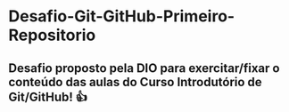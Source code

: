 # Desafio-Git-GitHub-Primeiro-Repositorio
## Desafio proposto pela DIO para exercitar/fixar o conteúdo das aulas do Curso Introdutório de Git/GitHub! :thumbsup:
